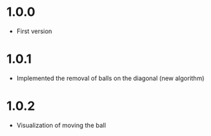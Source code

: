 # 1.0.0
- First version

# 1.0.1
- Implemented the removal of balls on the diagonal (new algorithm)

# 1.0.2
- Visualization of moving the ball